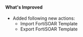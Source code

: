 #### What's Improved
- Added following new actions: 
  - Import FortiSOAR Template 
  - Export FortiSOAR Template
